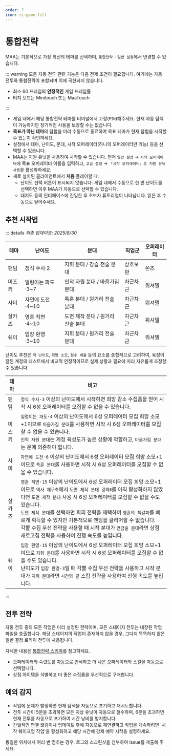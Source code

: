 ```yaml
---
order: 7
icon: ri:game-fill
---
```


# 통합전략

MAA는 기본적으로 가장 최신의 테마를 선택하며, `통합전략` - `일반 설정`에서 변경할 수 있습니다.

::: warning
모든 자동 전투 관련 기능은 다음 전제 조건이 필요합니다. 여기에는 자동 전투와 통합전략이 포함되며 이에 국한되지 않습니다.

- 최소 60 프레임의 **안정적인** 게임 프레임률
- 터치 모드는 Minitouch 또는 MaaTouch

:::

- 게임 내에서 해당 통합전략 테마를 터미널에서 고정(`PIN`)해주세요. 현재 자동 탐색이 가능하지만 장기적인 사용을 보장할 수는 없습니다.
- **목표가 아닌 테마**의 탐험을 미리 수동으로 종료하여 목표 테마가 현재 탐험을 시작할 수 있는지 확인하세요.
- 설정에서 테마, 난이도, 분대, 시작 오퍼레이터(하나의 오퍼레이터만 가능) 등을 선택할 수 있습니다.
- MAA는 지원 유닛을 사용하여 시작할 수 있습니다. 먼저 `일반 설정` → `시작 오퍼레이터`에 목표 오퍼레이터 이름을 입력하고, `고급 설정` → `「시작 오퍼레이터」로 지원 유닛 사용`을 활성화하세요.
- 새로 설치된 클라이언트에서 **처음** 플레이할 때:
  - 난이도 선택 버튼이 표시되지 않습니다. 게임 내에서 수동으로 한 번 난이도를 선택하면 이후 MAA가 자동으로 선택할 수 있습니다.
  - 대지도 등의 인터페이스에 진입한 후 초보자 튜토리얼이 나타납니다. 읽은 후 수동으로 닫아주세요.

## 추천 시작법

::: details _최종 업데이트: 2025/8/30_

| 테마   | 난이도            | 분대                              | 직업군   | 오퍼레이터 |
| ------ | ----------------- | --------------------------------- | -------- | ---------- |
| 팬텀   | 정식 수사·2       | 지휘 분대 / 강습 전술 분대        | 상호보완 | 쏜즈       |
| 미즈키 | 일렁이는 파도·3~7 | 인적 자원 분대 / 마음가짐 분대    | 차근차근 | 위셔델     |
| 사미   | 자연에 도전·4~10  | 특훈 분대 / 원거리 전술 분대      | 차근차근 | 위셔델     |
| 살카즈 | 영혼 직면·4~10    | 도면 제작 분대 / 원거리 전술 분대 | 차근차근 | 위셔델     |
| 쉐이   | 입장 환영·3~10    | 지휘 분대 / 원거리 전술 분대      | 차근차근 | 위셔델     |

난이도 추천은 `적 난이도`, `희망 소모`, `점수 배율` 등의 요소를 종합적으로 고려하여, 육성이 잘된 계정의 테스트에서 비교적 안정적이므로 실제 상황과 필요에 따라 자유롭게 조정할 수 있습니다.

| 테마   | 비고                                                                                                                                                                                                                                                                                                                                                                                                                                                                          |
| ------ | ----------------------------------------------------------------------------------------------------------------------------------------------------------------------------------------------------------------------------------------------------------------------------------------------------------------------------------------------------------------------------------------------------------------------------------------------------------------------------- |
| 팬텀   | `정식 수사·3` 이상의 난이도에서 시작하면 희망 감소 수집품을 얻어 시작 시 6성 오퍼레이터를 모집할 수 없을 수 있습니다.                                                                                                                                                                                                                                                                                                                                                         |
| 미즈키 | `일렁이는 파도·4` 이상의 난이도에서 6성 오퍼레이터 모집 희망 소모+1이므로 `마음가짐 분대`를 사용하면 시작 시 6성 오퍼레이터를 모집할 수 없을 수 있습니다.<br>`인적 자원 분대`는 계정 육성도가 높은 상황에 적합하고, `마음가짐 분대`는 운에 의존해야 합니다.                                                                                                                                                                                                                   |
| 사미   | `자연에 도전·6` 이상의 난이도에서 6성 오퍼레이터 모집 희망 소모+1이므로 `특훈 분대`를 사용하면 시작 시 6성 오퍼레이터를 모집할 수 없을 수 있습니다.                                                                                                                                                                                                                                                                                                                           |
| 살카즈 | `영혼 직면·15` 이상의 난이도에서 6성 오퍼레이터 모집 희망 소모+1이므로 `역사 재구축`에서 `도면 제작 분대 강화Ⅱ`를 아직 활성화하지 않았다면 `도면 제작 분대` 사용 시 6성 오퍼레이터를 모집할 수 없을 수도 있습니다.<br>`도면 제작 분대`를 선택하면 회피 전략을 채택하여 `영혼의 책갈피`를 빠르게 획득할 수 있지만 기본적으로 엔딩을 클리어할 수 없습니다.<br>각뿔 수집 우선 전략을 사용할 때 시작 분대가 `연금술 분대`라면 상점 새로고침 전략을 사용하여 진행 속도를 높입니다. |
| 쉐이   | `입장 환영·15` 이상의 난이도에서 6성 오퍼레이터 모집 희망 소모+1이므로 `지휘 분대`를 사용하면 시작 시 6성 오퍼레이터를 모집할 수 없을 수도 있습니다.<br>난이도가 `입장 환영·3`일 때 각뿔 수집 우선 전략을 사용하고 시작 분대가 `지휘 분대`라면 `시간의 끝` 스킵 전략을 사용하여 진행 속도를 높입니다.                                                                                                                                                                         |

:::

## 전투 전략

자동 전투 중의 모든 작업은 미리 설정된 전략이며, 모든 스테이지 전투는 내장된 작업 파일을 호출합니다. 해당 스테이지의 작업이 존재하지 않을 경우, 그다지 똑똑하지 않은 일반 결정 로직이 전투에 사용됩니다.

자세한 내용은 [통합전략 스키마](../../protocol/integrated-strategy-schema.md)를 참고하세요.

- 오퍼레이터와 숙련도를 자동으로 인식하고 더 나은 오퍼레이터와 스킬을 자동으로 선택합니다.
- 상점 아이템을 식별하고 더 좋은 수집품을 우선적으로 구매합니다.

## 예외 감지

- 작업에 문제가 발생하면 현재 탐색을 자동으로 포기하고 재시도합니다.
- 전투 시간이 5분을 초과하면 모든 지상 유닛이 자동으로 철수하며, 6분을 초과하면 현재 전투를 자동으로 포기하여 시간 낭비를 방지합니다.
- 간헐적인 연결 끊김이나 업데이트 후에 자동으로 재연결하고 작업을 계속하려면 '시작 웨이크업 작업'을 활성화하고 해당 시간에 강제 예약 시작을 설정하세요.

동일한 위치에서 여러 번 멈추는 경우, 로그와 스크린샷을 첨부하여 Issue를 제출해 주세요.
